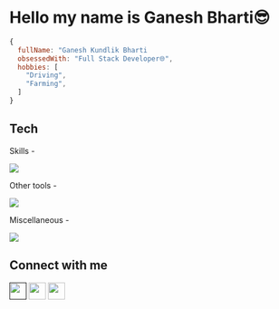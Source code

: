 # Hello my name is Ganesh Bharti😎

<!-- * The about section -->
```js
{
  fullName: "Ganesh Kundlik Bharti
  obsessedWith: "Full Stack Developer🌐",
  hobbies: [
    "Driving",
    "Farming",
  ]
}
```

## Tech
Skills -

<img src="https://skillicons.dev/icons?i=html,css,js,react,ts,tailwind,nextjs,vite" align="center">

Other tools -

<img src="https://skillicons.dev/icons?i=git,github,vscode,figma,vim,linux" align="center">

Miscellaneous -

<img src="https://skillicons.dev/icons?i=cpp,java,mysql" align="center">



## Connect with me

<p align="left">
<a href="" style="text-decoration:none">
  <img height="30" src = "https://img.shields.io/badge/gmail-c14438?&style=for-the-badge&logo=gmail&logoColor=white">
</a>
<a href="https://www.linkedin.com/in/ganesh-bharti-089b60228/" style="text-decoration:none">
  <img height="30" src="https://img.shields.io/badge/linkedin-blue.svg?&style=for-the-badge&logo=linkedin&logoColor=white" />
</a>
<a href="https://www.instagram.com/ganesh.bharti.1234/" style="text-decoration:none">
  <img height="30" src = "https://img.shields.io/badge/Instagram-%23E4405F.svg?&style=for-the-badge&logo=Instagram&logoColor=white">
</a>
</p>
